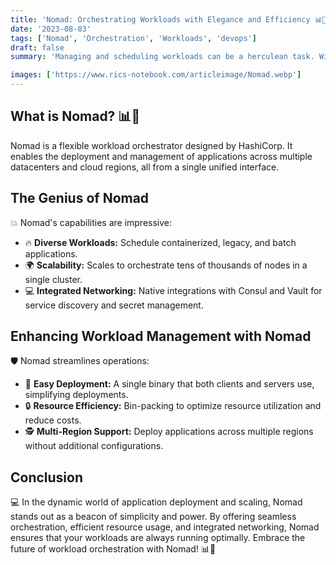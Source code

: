 ```yaml
---
title: 'Nomad: Orchestrating Workloads with Elegance and Efficiency 📊🚀'
date: '2023-08-03'
tags: ['Nomad', 'Orchestration', 'Workloads', 'devops']
draft: false
summary: 'Managing and scheduling workloads can be a herculean task. With HashiCorps Nomad, experience a scheduler that seamlessly orchestrates tasks across any infrastructure. Dive into the world of efficient workload orchestration.'

images: ['https://www.rics-notebook.com/articleimage/Nomad.webp']
---
```


## What is Nomad? 📊🚀

Nomad is a flexible workload orchestrator designed by HashiCorp. It enables the deployment and management of applications across multiple datacenters and cloud regions, all from a single unified interface.

## The Genius of Nomad

💥 Nomad's capabilities are impressive:

- 🔥 **Diverse Workloads:** Schedule containerized, legacy, and batch applications.
- 🌍 **Scalability:** Scales to orchestrate tens of thousands of nodes in a single cluster.
- 💻 **Integrated Networking:** Native integrations with Consul and Vault for service discovery and secret management.

## Enhancing Workload Management with Nomad

🛡️ Nomad streamlines operations:

- 🔄 **Easy Deployment:** A single binary that both clients and servers use, simplifying deployments.
- 🔒 **Resource Efficiency:** Bin-packing to optimize resource utilization and reduce costs.
- 🕵️ **Multi-Region Support:** Deploy applications across multiple regions without additional configurations.

## Conclusion

💻 In the dynamic world of application deployment and scaling, Nomad stands out as a beacon of simplicity and power. By offering seamless orchestration, efficient resource usage, and integrated networking, Nomad ensures that your workloads are always running optimally. Embrace the future of workload orchestration with Nomad! 📊🚀
